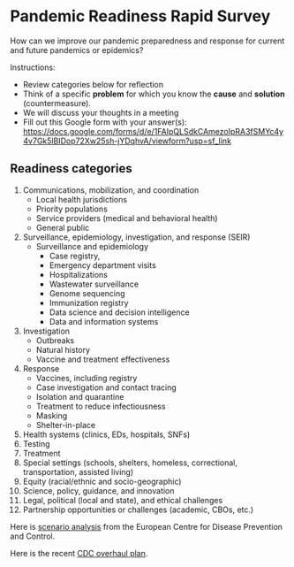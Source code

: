 # Pandemic Readiness Rapid Survey

How can we improve our pandemic preparedness and response for current and future pandemics or epidemics? 

Instructions:
- Review categories below for reflection
- Think of a specific **problem** for which you know the **cause** and **solution** (countermeasure).
- We will discuss your thoughts in a meeting
- Fill out this Google form with your answer(s): 
https://docs.google.com/forms/d/e/1FAIpQLSdkCAmezoIpRA3fSMYc4y4v7Gk5lBIDop72Xw25sh-jYDqhvA/viewform?usp=sf_link

## Readiness categories

1. Communications, mobilization, and coordination
   - Local health jurisdictions 
   - Priority populations
   - Service providers (medical and behavioral health)
   - General public
2. Surveillance, epidemiology, investigation, and response (SEIR) 
   - Surveillance and epidemiology 
     - Case registry,
     - Emergency department visits
     - Hospitalizations
     - Wastewater surveillance
     - Genome sequencing
     - Immunization registry
     - Data science and decision intelligence
     - Data and information systems
2. Investigation 
   - Outbreaks
   - Natural history
   - Vaccine and treatment effectiveness
3. Response 
   - Vaccines, including registry
   - Case investigation and contact tracing
   - Isolation and quarantine
   - Treatment to reduce infectiousness
   - Masking
   - Shelter-in-place
4.	Health systems (clinics, EDs, hospitals, SNFs)
5.	Testing
6.	Treatment
7.	Special settings (schools, shelters, homeless, correctional, transportation, assisted living)
8.	Equity (racial/ethnic and socio-geographic)
9.	Science, policy, guidance, and innovation
10. Legal, political (local and state), and ethical challenges
11. Partnership opportunities or challenges (academic, CBOs, etc.)

Here is [scenario analysis](https://www.ecdc.europa.eu/sites/default/files/documents/covid-19-post-acute-phase-pandemic-scenarios-august-2022.pdf) from the  European Centre for Disease Prevention and Control.

Here is the recent [CDC overhaul plan](https://www.cdc.gov/about/organization/cdc-moving-forward.html).
